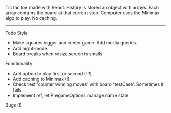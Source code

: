 Tic tac toe made with React.
History is stored an object with arrays. Each array contains the board at that current step. Computer uses the Minimax algo to play. No caching.

---
Todo
Style
- Make squares bigger and center game. Add media queries.
- Add night-mode
- Board breaks when resize screen is smalls

Functionality
- Add option to play first or second (!!!)
- Add caching to Minimax (!)
- Check test 'counter winning moves' with board 'testCase'. Sometimes it fails.
- Implement ref, let PregameOptions manage name state

Bugs (!)
